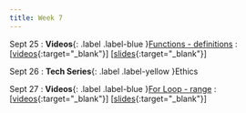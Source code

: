```yaml
---
title: Week 7
---
```


Sept 25
: **Videos**{: .label .label-blue }[Functions - definitions](https://edstem.org/us/courses/41289/lessons/71028)
  : \[[videos](https://www.youtube.com/playlist?list=PLWGqLlpet_GRiXwCJpHrb9ohmi8Ue7KEa){:target="_blank"}\] \[[slides](https://docs.google.com/presentation/d/1anDm6NZYT3yYOsK6ma-OZNc0vDjUfT6I3v_036_B_gM){:target="_blank"}\]

Sept 26
: **Tech Series**{: .label .label-yellow }Ethics

Sept 27
: **Videos**{: .label .label-blue }[For Loop - range](https://edstem.org/us/courses/41289/lessons/71001)
  : \[[videos](https://www.youtube.com/playlist?list=PLWGqLlpet_GTXq3GoralU4K18WXT0Reb-){:target="_blank"}\] \[[slides](https://docs.google.com/presentation/d/1KXNfSmNkcwS4l5Z2naHN5Oom0FHonjVj6MB-ASWIYfw){:target="_blank"}\]
